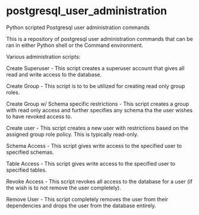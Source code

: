 # postgresql_user_administration
Python scripted Postgresql user administration commands

This is a repository of postgresql user administration commands that can be ran in either Python shell or the Command environment.

Various administration scripts:

Create Superuser - This script creates a superuser account that gives all read and write access
to the database.

Create Group - This script is to to be utilized for creating read only group roles.
  
Create Group w/ Schema specific restrictions - This script creates a group with read only access and further specifies any schema tha the user wishes to have revoked access to.

Create user - This script creates a new user with restrictions based on the assigned group role policy. This is typically read-only.

Schema Access - This script gives write access to the specified user to specified schemas.

Table Access - This script gives write access to the specified user to specified tables.

Revoke Access - This script revokes all access to the database for a user (if the wish is to not remove the user completely).

Remove User - This script completely removes the user from their dependencies and drops the user from the database entirely.
